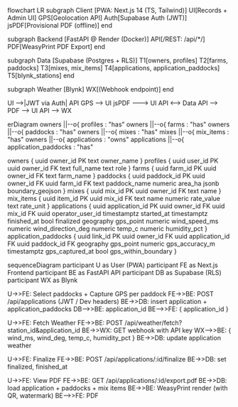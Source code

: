 flowchart LR
  subgraph Client [PWA: Next.js 14 (TS, Tailwind)]
    UI[Records + Admin UI]
    GPS[Geolocation API]
    Auth[Supabase Auth (JWT)]
    jsPDF[Provisional PDF (offline)]
  end

  subgraph Backend [FastAPI @ Render (Docker)]
    API[/REST: /api/*/]
    PDF[WeasyPrint PDF Export]
  end

  subgraph Data [Supabase (Postgres + RLS)]
    T1[owners, profiles]
    T2[farms, paddocks]
    T3[mixes, mix_items]
    T4[applications, application_paddocks]
    T5[blynk_stations]
  end

  subgraph Weather [Blynk]
    WX[(Webhook endpoint)]
  end

  UI -->|JWT via Auth| API
  GPS --> UI
  jsPDF ---> UI
  API <--> Data
  API --> PDF --> UI
  API --> WX


erDiagram
  owners ||--o{ profiles : "has"
  owners ||--o{ farms : "has"
  owners ||--o{ paddocks : "has"
  owners ||--o{ mixes : "has"
  mixes ||--o{ mix_items : "has"
  owners ||--o{ applications : "owns"
  applications ||--o{ application_paddocks : "has"

  owners {
    uuid owner_id PK
    text owner_name
  }
  profiles {
    uuid user_id PK
    uuid owner_id FK
    text full_name
    text role
  }
  farms {
    uuid farm_id PK
    uuid owner_id FK
    text farm_name
  }
  paddocks {
    uuid paddock_id PK
    uuid owner_id FK
    uuid farm_id FK
    text paddock_name
    numeric area_ha
    jsonb boundary_geojson
  }
  mixes {
    uuid mix_id PK
    uuid owner_id FK
    text name
  }
  mix_items {
    uuid item_id PK
    uuid mix_id FK
    text name
    numeric rate_value
    text rate_unit
  }
  applications {
    uuid application_id PK
    uuid owner_id FK
    uuid mix_id FK
    uuid operator_user_id
    timestamptz started_at
    timestamptz finished_at
    bool finalized
    geography gps_point
    numeric wind_speed_ms
    numeric wind_direction_deg
    numeric temp_c
    numeric humidity_pct
  }
  application_paddocks {
    uuid link_id PK
    uuid owner_id FK
    uuid application_id FK
    uuid paddock_id FK
    geography gps_point
    numeric gps_accuracy_m
    timestamptz gps_captured_at
    bool gps_within_boundary
  }

  sequenceDiagram
  participant U as User (PWA)
  participant FE as Next.js Frontend
  participant BE as FastAPI API
  participant DB as Supabase (RLS)
  participant WX as Blynk

  U->>FE: Select paddocks + Capture GPS per paddock
  FE->>BE: POST /api/applications (JWT / Dev headers)
  BE->>DB: insert application + application_paddocks
  DB-->>BE: application_id
  BE-->>FE: { application_id }

  U->>FE: Fetch Weather
  FE->>BE: POST /api/weather/fetch?station_id&application_id
  BE->>WX: GET webhook with API key
  WX-->>BE: { wind_ms, wind_deg, temp_c, humidity_pct }
  BE->>DB: update application weather

  U->>FE: Finalize
  FE->>BE: POST /api/applications/:id/finalize
  BE->>DB: set finalized, finished_at

  U->>FE: View PDF
  FE->>BE: GET /api/applications/:id/export.pdf
  BE->>DB: load application + paddocks + mix items
  BE->>BE: WeasyPrint render (with QR, watermark)
  BE-->>FE: PDF


